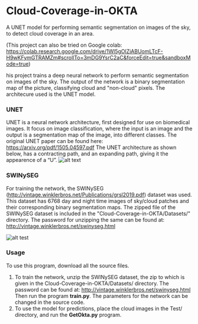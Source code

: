 ﻿# Cloud-Coverage-in-OKTA
A UNET model for performing semantic segmentation on images of the sky, to detect cloud coverage in an area.

(This project can also be tried on Google colab: https://colab.research.google.com/drive/1Wl5gOlZiABUomLTcF-H9wKFymGTRAMZm#scrollTo=3mDG9YsrC2aC&forceEdit=true&sandboxMode=true)

his project trains a deep neural network to perform semantic segmentation on images of the sky. The output of the network is a binary segmentation map of the picture, classifying cloud and "non-cloud" pixels. The architecure used is the UNET model. 	

### UNET
UNET is a neural network architecture, first designed for use on biomedical images. It focus on image classification, where the input is an image and the output is a segmentation map of the image, into different classes. The original UNET paper can be found here: https://arxiv.org/pdf/1505.04597.pdf
The UNET architecture as shown below, has a contracting path, and an expanding path, giving it the appearence of a “U”.
![alt text](https://miro.medium.com/max/2824/1*f7YOaE4TWubwaFF7Z1fzNw.png)

### SWINySEG
For training the network, the SWINySEG (http://vintage.winklerbros.net/Publications/grsl2019.pdf) dataset was used. This dataset has 6768 day and night time images of sky/cloud patches and their corresponding binary segmentation maps. The zipped file of the SWINySEG dataset is included in the "Cloud-Coverage-in-OKTA/Datasets/" directory. The password for unzipping the same can be found at: http://vintage.winklerbros.net/swinyseg.html

![alt test](http://vintage.winklerbros.net/Images/swinyseg.jpg)

### Usage
To use this program, download all the source files.
1. To train the network, unzip the SWINySEG dataset, the zip to which is given in the Cloud-Coverage-in-OKTA/Datasets/ directory. The password can be found at: http://vintage.winklerbros.net/swinyseg.html Then run the program **train.py**. The parameters for the network can be changed in the source code.
2. To use the model for predictions, place the cloud images in the Test/ directory, and run the **GetOkta.py** program.








